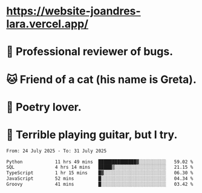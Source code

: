 # https://website-joandres-lara.vercel.app/
# 🐛 Professional reviewer of bugs.
# 🐱 Friend of a cat (his name is Greta).
# 📜 Poetry lover.
# 🎸 Terrible playing guitar, but I try.

<!--START_SECTION:waka-->

```txt
From: 24 July 2025 - To: 31 July 2025

Python            11 hrs 49 mins  ██████████████▓░░░░░░░░░░   59.02 %
SQL               4 hrs 14 mins   █████▒░░░░░░░░░░░░░░░░░░░   21.15 %
TypeScript        1 hr 15 mins    █▓░░░░░░░░░░░░░░░░░░░░░░░   06.30 %
JavaScript        52 mins         █░░░░░░░░░░░░░░░░░░░░░░░░   04.34 %
Groovy            41 mins         █░░░░░░░░░░░░░░░░░░░░░░░░   03.42 %
```

<!--END_SECTION:waka-->
